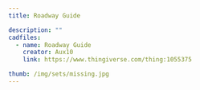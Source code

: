 ```yaml
---
title: Roadway Guide

description: ""
cadfiles:
  - name: Roadway Guide
    creator: Aux10
    link: https://www.thingiverse.com/thing:1055375

thumb: /img/sets/missing.jpg
---
```

